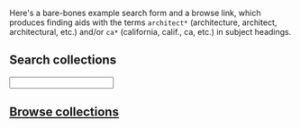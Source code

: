 Here's a bare-bones example search form and a browse link, which produces finding aids with the terms `architect*` (architecture, architect, architectural, etc.) and/or `ca*` (california, calif., ca, etc.) in subject headings.  

## Search collections

<form action="http://www.oac.cdlib.org/search" method="get" id="search-form" target="_blank">
<input type="hidden" name="subject" value="architect* ca*"/>
<input type="hidden" name="sort" value="Relevance"/>
<input type="text" maxlength="200" name="query"/>
</form>

## <a href="http://www.oac.cdlib.org/search?subject=architect*+ca*&sort=Relevance&query=" target="_blank">Browse collections</a>
